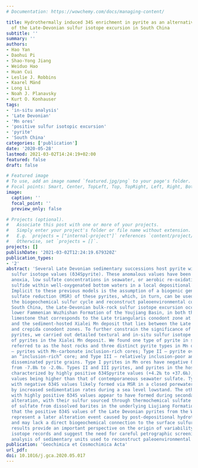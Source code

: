 ```yaml
---
# Documentation: https://wowchemy.com/docs/managing-content/

title: Hydrothermally induced 34S enrichment in pyrite as an alternative explanation
  of the Late-Devonian sulfur isotope excursion in South China
subtitle: ''
summary: ''
authors:
- Hao Yan
- Daohui Pi
- Shao-Yong Jiang
- Weiduo Hao
- Huan Cui
- Leslie J. Robbins
- Kaarel Mänd
- Long Li
- Noah J. Planavsky
- Kurt O. Konhauser
tags:
- 'in-situ analysis'
- 'Late Devonian'
- 'Mn ores'
- 'positive sulfur isotopic excursion'
- 'pyrite'
- 'South China'
categories: ['publication']
date: '2020-05-28'
lastmod: 2021-03-02T14:24:19+02:00
featured: false
draft: false

# Featured image
# To use, add an image named `featured.jpg/png` to your page's folder.
# Focal points: Smart, Center, TopLeft, Top, TopRight, Left, Right, BottomLeft, Bottom, BottomRight.
image:
  caption: ''
  focal_point: ''
  preview_only: false

# Projects (optional).
#   Associate this post with one or more of your projects.
#   Simply enter your project's folder or file name without extension.
#   E.g. `projects = ["internal-project"]` references `content/project/deep-learning/index.md`.
#   Otherwise, set `projects = []`.
projects: []
publishDate: '2021-03-02T12:24:19.679320Z'
publication_types:
- '2'
abstract: 'Several Late Devonian sedimentary successions host pyrite with highly positive
  sulfur isotope values (δ34Spyrite). These anomalous values have been linked to marine
  anoxia, low sulfate concentrations in seawater, or aerobic re-oxidation of dissolved
  sulfide within well-oxygenated bottom waters in a local depositional environment.
  Implicit to these previous models is the assumption of a biogenic genesis from microbial
  sulfate reduction (MSR) of these pyrites, which, in turn, can be used to understand
  the biogeochemical sulfur cycle and reconstruct paleoenvironmental conditions. In
  South China, the Late-Devonian bulk-rock sulfur isotope excursion occurs in the
  lower Fammenian Wuzhishan Formation of the Youjiang Basin, in both the sedimentary
  limestone that corresponds to the Late triangularis conodont zone at the Fuhe section
  and the sediment-hosted Xialei Mn deposit that lies between the Late triangularis
  and crepida conodont zones. To further constrain the significance of these 34S-enriched
  pyrites, we carried out detailed textural and in-situ sulfur isotope examinations
  of pyrites in the Xialei Mn deposit. We found one type of pyrite in siliceous limestone
  referred to as the host rocks and three distinct pyrite types in Mn ores: Type I
  – pyrites with Mn-carbonate inclusion-rich cores; Type II – pyrite overgrowths surrounding
  an “inclusion-rich” core; and Type III – relatively inclusion-poor and mainly subhedral
  disseminated pyrite grains. Type I pyrites in Mn ores have negative δ34Spyrite values
  from -7.8‰ to -2.0‰. Types II and III pyrites, and pyrites in the host rock are
  characterized by highly positive δ34Spyrite values (+4.2‰ to +37.6‰), with some
  values being higher than that of contemporaneous seawater sulfate. Type I pyrites
  with negative δ34S values likely formed via MSR in a closed porewater system, driven
  by increased sedimentation rates during a sea level lowstand. The other pyrites
  with highly positive δ34S values appear to have formed during secondary hydrothermal
  alteration, with their sulfur sourced through thermochemical sulfate reduction (TSR)
  of sulfate from dissolved barites in the underlying Liujiang Formation. This implies
  that the positive δ34S values of the Late Devonian pyrites from the Wuzhishan Formation
  represent a later alteration event caused by post-depositional hydrothermal fluids,
  and may lack a direct biogeochemical connection to the surface sulfur cycle. These
  results provide an important perspective on the origin of variability in sulfur
  isotope records and suggest the need for careful petrographic screening and micrometer-scale
  analysis of sedimentary units used to reconstruct paleoenvironmental conditions.'
publication: 'Geochimica et Cosmochimica Acta'
url_pdf:
doi: 10.1016/j.gca.2020.05.017
---
```

